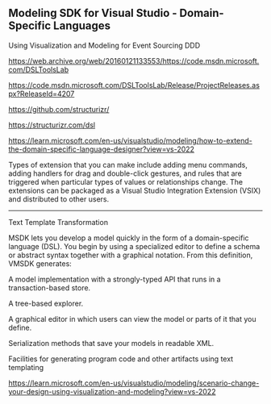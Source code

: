 ## Modeling SDK for Visual Studio - Domain-Specific Languages

Using Visualization and Modeling for Event Sourcing DDD

https://web.archive.org/web/20160121133553/https://code.msdn.microsoft.com/DSLToolsLab

https://code.msdn.microsoft.com/DSLToolsLab/Release/ProjectReleases.aspx?ReleaseId=4207


https://github.com/structurizr/

https://structurizr.com/dsl

https://learn.microsoft.com/en-us/visualstudio/modeling/how-to-extend-the-domain-specific-language-designer?view=vs-2022




Types of extension that you can make include adding menu commands, adding handlers for drag and double-click gestures, and rules that are triggered when particular types of values or relationships change. The extensions can be packaged as a Visual Studio Integration Extension (VSIX) and distributed to other users.

---


Text Template Transformation

MSDK lets you develop a model quickly in the form of a domain-specific language (DSL). You begin by using a specialized editor to define a schema or abstract syntax together with a graphical notation. From this definition, VMSDK generates:

A model implementation with a strongly-typed API that runs in a transaction-based store.

A tree-based explorer.

A graphical editor in which users can view the model or parts of it that you define.

Serialization methods that save your models in readable XML.

Facilities for generating program code and other artifacts using text templating


https://learn.microsoft.com/en-us/visualstudio/modeling/scenario-change-your-design-using-visualization-and-modeling?view=vs-2022